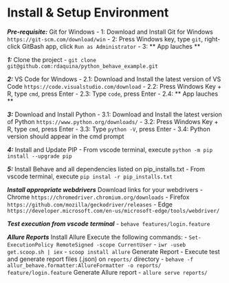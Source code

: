 # Install & Setup Environment

**_Pre-requisite:_** Git for Windows
    - 1: Download and Install Git for Windows `https://git-scm.com/download/win`
    - 2: Press Windows key, type `git`, right-click GitBash app, click `Run as Administrator`
    - 3: ** App lauches **

**_1:_** Clone the project
    - `git clone git@github.com:rdaquina/python_behave_example.git`

**_2:_** VS Code for Windows
    - 2.1: Download and Install the latest version of VS Code `https://code.visualstudio.com/download`
    - 2.2: Press Windows Key + R, type `cmd`, press Enter
    - 2.3: Type `code`, press Enter
    - 2.4: ** App lauches **

**_3:_** Download and Install Python
    - 3.1: Download and Install the latest version of Python `https://www.python.org/downloads/`
    - 3.2: Press Windows Key + R, type `cmd`, press Enter
    - 3.3: Type `python -V`, press Enter
    - 3.4: Python version should appear in the cmd prompt
    

**_4:_** Install and Update PIP
    - From vscode terminal, execute `python -m pip install --upgrade pip`

**_5:_** Install Behave and all dependencies listed on pip_installs.txt
    - From vscode terminal, execute `pip instal -r pip_installs.txt`

**_Install appropriate webdrivers_**
    Download links for your webdrivers
    - Chrome `https://chromedriver.chromium.org/downloads`
    - Firefox `https://github.com/mozilla/geckodriver/releases`
    - Edge `https://developer.microsoft.com/en-us/microsoft-edge/tools/webdriver/ `

**_Test execution from vscode terminal_**
    - `behave features/login.feature`

**_Allure Reports_**
    Install Allure
        Execute the following commands:
        - `Set-ExecutionPolicy RemoteSigned -scope CurrentUser`
        - `iwr -useb get.scoop.sh | iex`
        - `scoop install allure`
    Generate Report
        - Execute test and generate report files (.json) on `reports/` directory
        - `behave -f allur_behave.formatter:AllureFormatter -o reports/ feature/login.feature`
    Generate Allure report
        - `allure serve reports/`